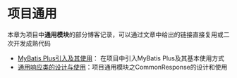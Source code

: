 # 项目通用

本章为项目中**通用模块**的部分博客记录，可以通过文章中给出的链接直接复用或二次开发成熟代码

- [MyBatis Plus引入及其使用](/2project/common/LxjrdCnJ8ovtKVxmertcXkSonNb/LxjrdCnJ8ovtKVxmertcXkSonNb.md)：
  在项目中引入MyBatis Plus及其基本使用方式
- [通用响应类的设计与使用](/2project/common/XZc5dtaGjoIvCExUVThcPwb4nkg/XZc5dtaGjoIvCExUVThcPwb4nkg.md)：项目通用模块之CommonResponse的设计和使用